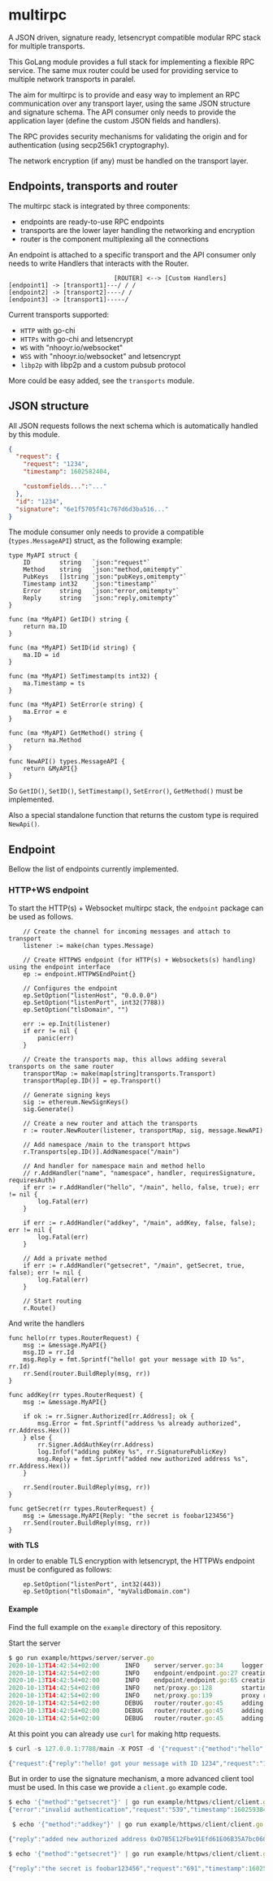 # multirpc

A JSON driven, signature ready, letsencrypt compatible modular RPC stack for multiple transports.

This GoLang module provides a full stack for implementing a flexible RPC service.
The same mux router could be used for providing service to multiple network transports in paralel.

The aim for multirpc is to provide and easy way to implement an RPC communication over any transport layer, 
using the same JSON structure and signature schema.
The API consumer only needs to provide the application layer (define the custom JSON fields and handlers).

The RPC provides security mechanisms for validating the origin and for authentication (using secp256k1 cryptography).

The network encryption (if any) must be handled on the transport layer.

## Endpoints, transports and router

The multirpc stack is integrated by three components:
- endpoints are ready-to-use RPC endpoints
- transports are the lower layer handling the networking and encryption
- router is the component multiplexing all the connections

An endpoint is attached to a specific transport and the API consumer only needs to write Handlers that interacts with the Router.

```
                             [ROUTER] <--> [Custom Handlers]
[endpoint1] -> [transport1]---/ / / 
[endpoint2] -> [transport2]----/ /
[endpoint3] -> [transport1]-----/ 
```

Current transports supported:
+ `HTTP` with go-chi
+ `HTTPs` with go-chi and letsencrypt
+ `WS` with "nhooyr.io/websocket"
+ `WSS` with "nhooyr.io/websocket" and letsencrypt
+ `libp2p` with libp2p and a custom pubsub protocol

More could be easy added, see the `transports` module.

## JSON structure

All JSON requests follows the next schema which is automatically handled by this module.

```json
{
  "request": {
    "request": "1234",
    "timestamp": 1602582404,

    "customfields...":"..."
  },
  "id": "1234",
  "signature": "6e1f5705f41c767d6d3ba516..."
}
```

The module consumer only needs to provide a compatible (`types.MessageAPI`) struct, as the following example:

```golang
type MyAPI struct {
	ID        string   `json:"request"`
	Method    string   `json:"method,omitempty"`
	PubKeys   []string `json:"pubKeys,omitempty"`
	Timestamp int32    `json:"timestamp"`
	Error     string   `json:"error,omitempty"`
	Reply     string   `json:"reply,omitempty"`
}

func (ma *MyAPI) GetID() string {
	return ma.ID
}

func (ma *MyAPI) SetID(id string) {
	ma.ID = id
}

func (ma *MyAPI) SetTimestamp(ts int32) {
	ma.Timestamp = ts
}

func (ma *MyAPI) SetError(e string) {
	ma.Error = e
}

func (ma *MyAPI) GetMethod() string {
	return ma.Method
}

func NewAPI() types.MessageAPI {
	return &MyAPI{}
}
```

So `GetID()`, `SetID()`, `SetTimestamp()`, `SetError()`, `GetMethod()` must be implemented.

Also a special standalone function that returns the custom type is required `NewApi()`.

## Endpoint

Bellow the list of endpoints currently implemented.

### HTTP+WS endpoint

To start the HTTP(s) +  Websocket multirpc stack, the `endpoint` package can be used as follows.

```golang
	// Create the channel for incoming messages and attach to transport
	listener := make(chan types.Message)

	// Create HTTPWS endpoint (for HTTP(s) + Websockets(s) handling) using the endpoint interface
	ep := endpoint.HTTPWSEndPoint{}

	// Configures the endpoint
	ep.SetOption("listenHost", "0.0.0.0")
	ep.SetOption("listenPort", int32(7788))
	ep.SetOption("tlsDomain", "")

	err := ep.Init(listener)
	if err != nil {
		panic(err)
	}

	// Create the transports map, this allows adding several transports on the same router
	transportMap := make(map[string]transports.Transport)
	transportMap[ep.ID()] = ep.Transport()

	// Generate signing keys
	sig := ethereum.NewSignKeys()
	sig.Generate()

	// Create a new router and attach the transports
	r := router.NewRouter(listener, transportMap, sig, message.NewAPI)

	// Add namespace /main to the transport httpws
	r.Transports[ep.ID()].AddNamespace("/main")

	// And handler for namespace main and method hello
	// r.AddHandler("name", "namespace", handler, requiresSignature, requiresAuth)
	if err := r.AddHandler("hello", "/main", hello, false, true); err != nil {
		log.Fatal(err)
	}

	if err := r.AddHandler("addkey", "/main", addKey, false, false); err != nil {
		log.Fatal(err)
	}

	// Add a private method
	if err := r.AddHandler("getsecret", "/main", getSecret, true, false); err != nil {
		log.Fatal(err)
	}

	// Start routing
	r.Route()
```

And write the handlers

```golang
func hello(rr types.RouterRequest) {
	msg := &message.MyAPI{}
	msg.ID = rr.Id
	msg.Reply = fmt.Sprintf("hello! got your message with ID %s", rr.Id)
	rr.Send(router.BuildReply(msg, rr))
}

func addKey(rr types.RouterRequest) {
	msg := &message.MyAPI{}

	if ok := rr.Signer.Authorized[rr.Address]; ok {
		msg.Error = fmt.Sprintf("address %s already authorized", rr.Address.Hex())
	} else {
		rr.Signer.AddAuthKey(rr.Address)
		log.Infof("adding pubKey %s", rr.SignaturePublicKey)
		msg.Reply = fmt.Sprintf("added new authorized address %s", rr.Address.Hex())
	}

	rr.Send(router.BuildReply(msg, rr))
}

func getSecret(rr types.RouterRequest) {
	msg := &message.MyAPI{Reply: "the secret is foobar123456"}
	rr.Send(router.BuildReply(msg, rr))
}
```

**with TLS**

In order to enable TLS encryption with letsencrypt, the HTTPWs endpoint must be configured as follows:

```golang
	ep.SetOption("listenPort", int32(443))
	ep.SetOption("tlsDomain", "myValidDomain.com")
```	

#### Example

Find the full example on the `example` directory of this repository.

Start the server

```js
$ go run example/httpws/server/server.go 
2020-10-13T14:42:54+02:00       INFO    server/server.go:34     logger construction succeeded at level debug and output stdout
2020-10-13T14:42:54+02:00       INFO    endpoint/endpoint.go:27 creating API service
2020-10-13T14:42:54+02:00       INFO    endpoint/endpoint.go:65 creating proxy service, listening on 0.0.0.0:7788
2020-10-13T14:42:54+02:00       INFO    net/proxy.go:128        starting go-chi http server
2020-10-13T14:42:54+02:00       INFO    net/proxy.go:139        proxy ready at http://[::]:7788
2020-10-13T14:42:54+02:00       DEBUG   router/router.go:45     adding new handler hello for namespace /main
2020-10-13T14:42:54+02:00       DEBUG   router/router.go:45     adding new handler addkey for namespace /main
2020-10-13T14:42:54+02:00       DEBUG   router/router.go:45     adding new handler getsecret for namespace /main
```

At this point you can already use `curl` for making http requests.

```js
$ curl -s 127.0.0.1:7788/main -X POST -d '{"request":{"method":"hello", "request":"1234"}, "id":"1234"}'

{"request":{"reply":"hello! got your message with ID 1234","request":"1234","timestamp":1602593026},"id":"1234","signature":"5ddc0fd1a13c7612875c089feea712bae6df2d05c5cea3b4e9cfaf6e109ae3bb1d3b6915f8933f3ea20179209a076e1e7fd6328efdabc08c347d9c5807eb2bef01"}
```

But in order to use the signature mechanism, a more advanced client tool must be used. In this case we provide a `client.go` example code.

```js
$ echo '{"method":"getsecret"}' | go run example/httpws/client/client.go -key=4f81e884843a5910af16dd85424bdd6a4bb524159abeee798ed557cd6418eb17
{"error":"invalid authentication","request":"539","timestamp":1602593846}
```

```js
 $ echo '{"method":"addkey"}' | go run example/httpws/client/client.go -key=4f81e884843a5910af16dd85424bdd6a4bb524159abeee798ed557cd6418eb17

{"reply":"added new authorized address 0xD7B5E12Fbe91Efd61E06B35A7bc06028cbe0209E","request":"28","timestamp":1602593157}
```

```js
$ echo '{"method":"getsecret"}' | go run example/httpws/client/client.go -key=4f81e884843a5910af16dd85424bdd6a4bb524159abeee798ed557cd6418eb17

{"reply":"the secret is foobar123456","request":"691","timestamp":1602593187}
```
